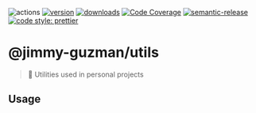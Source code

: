 ![actions][actions-badge]
[![version][version-badge]][package] [![downloads][downloads-badge]][npmtrends]
[![Code Coverage][coverage-badge]][coverage]
[![semantic-release][semantic-release-badge]][semantic-release]
[![code style: prettier][prettier-badge]][prettier]

# @jimmy-guzman/utils

<!-- ![description starts here] -->

> 🍱 Utilities used in personal projects

<!-- ![description ends here] -->

## Usage

<!-- ![usage starts here] -->

<!-- ![usage ends here] -->

<!-- badges links -->

[actions-badge]: https://img.shields.io/github/workflow/status/jimmy-guzman/utils/release?label=actions&logo=github-actions&style=flat-square
[version-badge]: https://img.shields.io/npm/v/utils.svg?logo=npm&style=flat-square
[package]: https://www.npmjs.com/package/@jimmy-guzman/utils
[downloads-badge]: https://img.shields.io/npm/dm/@jimmy-guzman/utils.svg?logo=npm&style=flat-square
[npmtrends]: http://www.npmtrends.com/@jimmy-guzman
[semantic-release]: https://semantic-release.gitbook.io/semantic-release/
[semantic-release-badge]: https://img.shields.io/badge/%20%20%F0%9F%93%A6%F0%9F%9A%80-semantic--release-e10079.svg?style=flat-square
[coverage-badge]: https://img.shields.io/codecov/c/github/jimmy-guzman/utils.svg?style=flat-square
[coverage]: https://codecov.io/github/jimmy-guzman/utils
[prettier-badge]: https://img.shields.io/badge/code_style-prettier-ff69b4.svg?style=flat-square
[prettier]: https://github.com/prettier/prettier
